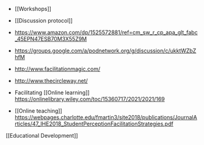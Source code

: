 - [[Workshops]]
- [[Discussion protocol]]

- https://www.amazon.com/dp/1525572881/ref=cm_sw_r_cp_apa_glt_fabc_45EPN47ESB70M3X55Z9M
- https://groups.google.com/a/podnetwork.org/g/discussion/c/ukktWZbZhfM
- http://www.facilitationmagic.com/
- http://www.thecircleway.net/
- Facilitating [[Online learning]] https://onlinelibrary.wiley.com/toc/15360717/2021/2021/169

- [[Online teaching]] https://webpages.charlotte.edu/fmartin3/site2018/publications/JournalArticles/47_IHE2018_StudentPerceptionFacilitationStrategies.pdf

[[Educational Development]]
